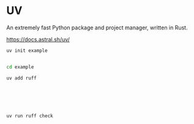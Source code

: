 # UV 

An extremely fast Python package and project manager, written in Rust.


<https://docs.astral.sh/uv/>

```sh
uv init example


cd example

uv add ruff






uv run ruff check
```
